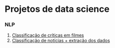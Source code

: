 # Projetos de data science

### NLP
1. [Classificação de críticas em filmes](https://github.com/Thiagodcfarias/Projetos-Data-Science/tree/main/NLP/analise_sentimento_imdb)
2. [Classificação de notícias + extração dos dados](https://github.com/Thiagodcfarias/Projetos-Data-Science/tree/main/NLP/Globo_news_web_page_classification)

